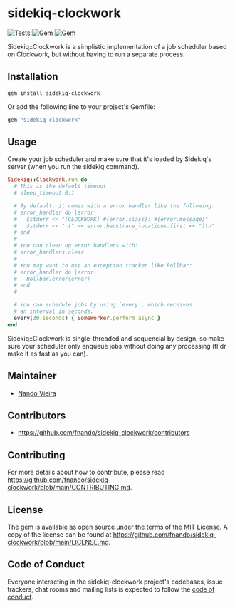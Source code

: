 # sidekiq-clockwork

[![Tests](https://github.com/fnando/sidekiq-clockwork/workflows/Tests/badge.svg)](https://github.com/fnando/sidekiq-clockwork)
[![Gem](https://img.shields.io/gem/v/sidekiq-clockwork.svg)](https://rubygems.org/gems/sidekiq-clockwork)
[![Gem](https://img.shields.io/gem/dt/sidekiq-clockwork.svg)](https://rubygems.org/gems/sidekiq-clockwork)

Sidekiq::Clockwork is a simplistic implementation of a job scheduler based on
Clockwork, but without having to run a separate process.

## Installation

```bash
gem install sidekiq-clockwork
```

Or add the following line to your project's Gemfile:

```ruby
gem "sidekiq-clockwork"
```

## Usage

Create your job scheduler and make sure that it's loaded by Sidekiq's server
(when you run the sidekiq command).

```ruby
Sidekiq::Clockwork.run do
  # This is the default timeout
  # sleep_timeout 0.1

  # By default, it comes with a error handler like the following:
  # error_handler do |error|
  #   $stderr << "[CLOCKWORK] #{error.class}: #{error.message}"
  #   $stderr << " (" << error.backtrace_locations.first << ")\n"
  # end
  #
  # You can clean up error handlers with:
  # error_handlers.clear
  #
  # You may want to use an exception tracker like Rollbar:
  # error_handler do |error|
  #   Rollbar.error(error)
  # end
  #

  # You can schedule jobs by using `every`, which receives
  # an interval in seconds.
  every(30.seconds) { SomeWorker.perform_async }
end
```

Sidekiq::Clockwork is single-threaded and sequencial by design, so make sure
your scheduler only enqueue jobs without doing any processing (tl;dr make it as
fast as you can).

## Maintainer

- [Nando Vieira](https://github.com/fnando)

## Contributors

- https://github.com/fnando/sidekiq-clockwork/contributors

## Contributing

For more details about how to contribute, please read
https://github.com/fnando/sidekiq-clockwork/blob/main/CONTRIBUTING.md.

## License

The gem is available as open source under the terms of the
[MIT License](https://opensource.org/licenses/MIT). A copy of the license can be
found at https://github.com/fnando/sidekiq-clockwork/blob/main/LICENSE.md.

## Code of Conduct

Everyone interacting in the sidekiq-clockwork project's codebases, issue
trackers, chat rooms and mailing lists is expected to follow the
[code of conduct](https://github.com/fnando/sidekiq-clockwork/blob/main/CODE_OF_CONDUCT.md).
